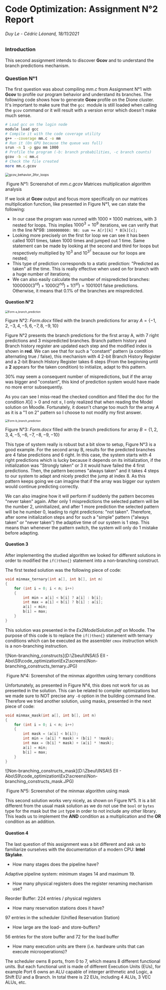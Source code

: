 # Code Optimization: Assignment N°2 Report

###### Duy Le - Cédric Léonard, 18/11/2021

### Introduction

This second assignment intends to discover **Gcov** and to understand the branch predictions mechanism.

### Question N°1

The first question was about compiling *mm.c* from Assignment N°1 with **Gcov** to profile our program behavior and understand its branches. The following code shows how to generate **Gcov** profile on the Dione cluster. It's important to make sure that the `gcc `module is still loaded when calling the `gcov` command or it will result with a version error which doesn't make much sense.

````bash
# Load gcc on the login node
module load gcc
# Compile it with the code coverage utility
g++ --coverage mm.c -o mm
# Run it (On GPU because the queue was full)
srun -n 1 -p gpu mm 1000
# Profile the program (-b: branch probabilities, -c branch counts)
gcov -b -c mm.c
# Check the file created
more mm.c.gcov
````

<img src="D:\Zbeul\INSA\5 EII - Abo\S9\code_optimization\Ex2\screens\gcov_behavior_3for_loops.JPG" alt="gcov_behavior_3for_loops" style="zoom:75%;" />

​         		Figure N°1: Screenshot of *mm.c.gcov* Matrices multiplication algorithm analysis

If we look at **Gcov** output and focus more specifically on our matrices multiplication function, like presented in Figure N°1, we can state the following:

- In our case the program was runned with $1000\times 1000$ matrices, with 3 nested for loops. This implies $1000^3 = 10^9$ iterations,  we can verify that in the line N°98: `1000000000: 98: sum += A[r][k] * B[k][c];`
- Looking more precisely on the first for loop we can see it has been called $1001$ times, taken $1000$ times and jumped out $1$ time. Same statement can be made by looking at the second and third for loops but respectively multiplied by $10^3$ and $10^{3^2}$ because our for loops are nested;
- This type of prediction corresponds to a static prediction: "Predicted as taken" all the time. This is really effective when used on for branch with a huge number of iterations;
- We can also easily calculate the number of mispredicted branches:  $1000000 (3^{rd}) + 1000 (2^{nd}) + 1 (1^{st}) = 1001001$ false predictions. Otherwise, it means that $0.1\%$ of the branches are mispredicted.

#### Question N°2

<img src="D:\Zbeul\INSA\5 EII - Abo\S9\code_optimization\Ex2\screens\Form-a_branch_prediction.JPG" alt="Form-a_branch_prediction" style="zoom: 60%;" />

Figure N°2: *Form.docx* filled with the branch predictions for array $A = \{-1, 2, -3, 4, -5, 6, -7, 8, -9, 10\}$

Figure N°2 presents the branch predictions for the first array A, with 7 right predictions and 3 mispredicted branches. Branch pattern history and Branch history register are updated each step and the modified index is shown in **red**. We can see that for such a "constant" pattern (a condition alternating true / false), this mechanism with 4 2-bit Branch History Register and a 2-bit Branch History Register takes 6 steps (From the beginning until a **2** appears for the taken condition) to initialize, adapt to this pattern.

$30\%$ may seem a consequent number of mispredictions, but if the array was bigger and "constant", this kind of prediction system would have made no more error subsequently.

As you can see I miss-read the checked condition and filled the doc for the condition $X[i] > 0$ and not $\leq$, I only realized that when reading the Model solution on Moodle. Fortunately, it doesn't change too much for the array $A$ as it is a "1 on 2" pattern so I choose to not modify my first answer.

<img src="D:\Zbeul\INSA\5 EII - Abo\S9\code_optimization\Ex2\screens\Form-b_branch_prediction.JPG" alt="Form-b_branch_prediction" style="zoom:60%;" />

Figure N°3: *Form.docx* filled with the branch predictions for array $B = \{1, 2, 3, 4, -5, -6, -7, -8, -9, -10\}$

This type of system really is robust but a bit slow to setup, Figure N°3 is a good example. For the second array B, results for the predicted branches are 4 false predictions and 6 right. In this case, the system starts with 4 right predictions which is lucky because it depends on its initialization, if the initialization was "Strongly taken" or 3 it would have failed the 4 first predictions. Then, the pattern becomes "always taken" and it takes 4 steps to our system to adapt and nicely predict the jump at index 8. As this pattern keeps going we can imagine that if the array was bigger our system would continue predicting correctly.

We can also imagine how it will perform if suddenly the pattern becomes "never taken" again. After only 1 mispredictions the selected pattern will be the number 2, uninitialized, and after 1 more prediction the selected pattern will be he number 0, leading to right predictions: "not taken". Therefore, after some initialization steps and for such a "simple" pattern ("always taken" or "never taken") the adaptive time of our system is 1 step. This means than whenever the pattern switch,  the system will only do 1 mistake before adapting. 

#### Question 3

After implementing the studied algorithm we looked for different solutions in order to modified the `if()then{}` statement into a non-branching construct.

The first tested solution was the following piece of code:

````c
void minmax_ternary(int a[], int b[], int n)
{
    for (int i = 0; i < n; i++)
    {
        int min = a[i] < b[i] ? a[i] : b[i];
        int max = a[i] < b[i] ? b[i] : a[i];
        a[i] = min;
        b[i] = max;
    }
}
````

This solution was presented in the *Ex2ModelSolution.pdf* on Moodle. The purpose of this code is to replace the `if()then{}` statement with ternary conditions which can be executed as the assembler `cmov` instruction which is a non-branching instruction.

![Non-branching_constructs](D:\Zbeul\INSA\5 EII - Abo\S9\code_optimization\Ex2\screens\Non-branching_constructs_ternary.JPG)

​         			Figure N°4: Screenshot of the minmax algorithm using ternary conditions

Unfortunately, as presented in Figure N°4, this does not work for us as presented in the solution. This can be related to compiler optimizations but we made sure to NOT precise any `-O` option in the building command line. Therefore we tried another solution, using masks, presented in the next piece of code:

````c
void minmax_mask(int a[], int b[], int n)
{
    for (int i = 0; i < n; i++)
    {
        int mask = (a[i] < b[i]);
        int min = (a[i] * mask) + (b[i] * !mask);
        int max = (b[i] * mask) + (a[i] * !mask);
        a[i] = min;
        b[i] = max;
    }
}
````

![Non-branching_constructs_mask](D:\Zbeul\INSA\5 EII - Abo\S9\code_optimization\Ex2\screens\Non-branching_constructs_mask.JPG)

​         			Figure N°5: Screenshot of the minmax algorithm using mask

This second solution works very nicely, as shown on Figure N°5. It is a bit different from the usual mask solution as we do not use the `bool` or `bytes` type for the mask but the `int` type in order to not include any other library. This leads us to implement the **AND** condition as a multiplication and the **OR** condition as an addition.

#### Question 4

The last question of this assignment was a bit different and ask us to familiarize ourselves with the documentation of a modern CPU: **Intel Skylake**.

- How many stages does the pipeline have?

Adaptive pipeline system: minimum stages 14 and maximum 19.

- How many physical registers does the register renaming mechanism use?

Reorder Buffer: 224 entries / physical registers

- How many reservation stations does it have?

97 entries in the scheduler (Unified Reservation Station)

- How large are the load- and store-buffers?

56 entries for the store buffer and 72 for the load buffer

- How many execution units are there (i.e. hardware units that can execute microoperations)?

The scheduler owns 8 ports, from 0 to 7, which means 8 different functional units. But each functional unit is made of different Execution Units (EUs), for example Port 6 owns an ALU capable of interger arithmetic and Logic, a Shift EU and a Branch. In total there is 22 EUs, including 4 ALUs, 3 VEC ALUs, etc.
